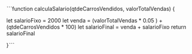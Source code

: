 ˋˋˋfunction calculaSalario(qtdeCarrosVendidos, valorTotalVendas) {

let salarioFixo = 2000 
let venda = (valorTotalVendas * 0.05 ) + (qtdeCarrosVendidos * 100)
let salarioFinal = venda + salarioFixo
return salarioFinal

}ˋˋˋ

